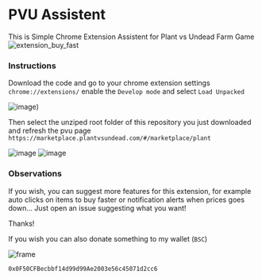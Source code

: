 # PVU Assistent

This is Simple Chrome Extension Assistent for Plant vs Undead Farm Game
![extension_buy_fast](https://user-images.githubusercontent.com/7622553/138528866-23066ffe-9731-4ee5-9fd4-015ea0ddc1bb.png)

### Instructions

Download the code and go to your chrome extension settings `chrome://extensions/` enable the `Develop mode` and select `Load Unpacked` 

![image](https://user-images.githubusercontent.com/7622553/138529176-0335ef5c-93c5-4527-8d63-0d6df0d5c986.png))

Then select the unziped root folder of this repository you just downloaded and refresh the pvu page `https://marketplace.plantvsundead.com/#/marketplace/plant`

![image](https://user-images.githubusercontent.com/7622553/138529495-30027a8b-2a32-493b-b40b-ef962dbe79be.png)
![image](https://user-images.githubusercontent.com/7622553/138529526-a9bc88fd-45ed-4f9a-856d-d07e0b8c9f41.png)


### Observations

If you wish, you can suggest more features for this extension, for example auto clicks on items to buy faster or notification alerts when prices goes down... Just open an issue suggesting what you want!

Thanks!

If you wish you can also donate something to my wallet (`BSC`)

![frame](https://user-images.githubusercontent.com/7622553/138530161-3fb121b2-1b16-41dc-ab9f-10262deeaf8f.png)

`0x0F50CFBecbbf14d99d99Ae2003e56c45071d2cc6`
